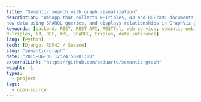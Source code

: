 ```yaml
---
title: "Semantic search with graph visualization"
description: "Webapp that collects N-Triples, N3 and RDF/XML documents, infers
new data using SPARQL queries, and displays relationships in GraphViz graphs."
keywords: [backend, REST, REST API, RESTful, web service, semantic web, webapp,
N-Triples, N3, RDF, XML, SPARQL, triples, data inference]
lang: [Python]
tech: [Django, RDF4J / Sesame]
slug: "semantic-graph"
date: "2015-06-30 12:24:56+01:00"
externalLink: "https://github.com/edduarte/semantic-graph"
weight: -1
types:
  - project
tags:
  - open-source
---
```

